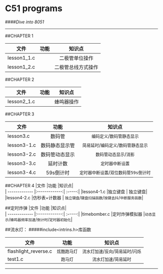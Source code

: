 C51 programs 
============

####*Dive into 8051*

*******************************
##CHAPTER 1  

|文件           |功能           |知识点|  
| ------------- |:-------------:| :-----:|
|lesson1_1.c    |               |二极管单位操作 |
|lesson1_2.c    |               |二极管总线方式操作|


##CHAPTER 2

|文件           |功能           |知识点|  
| ------------- |:-------------:| :-----:|
|lesson2_1.c    |               |蜂鸣器操作|   

##CHAPTER 3
  
|文件           |功能           |知识点|  
| ------------- |:-------------:| :-----:|
|lesson3.c| 数码管|`编码定义`/`数码管静态显示` |
|lesson3-1.c| 数码静态显示管|`简易延时`/`编码定义`/`数码管静态显示`|
|lesson3-2.c| 数码管动态显示|`数码管动态显示`/`消影`  |
|lesson3-3.c| 延时计数|`定时器中断设置`|
|lesson3-4.c| 59s倒计时|`定时器中断设置`/`双位数码管59s倒计时` |    

##CHAPTER 4
|文件           |功能           |知识点|  
| ------------- |:-------------:| :-----:|
|lesson4-1.c    |独立键盘       | 独立键盘|
|lesson4-2.c    |仿秒表+计数器  | `独立键盘`/`键盘扫描函数`/`按键去抖`/`中断服务函数`|
  
##定时炸弹
|文件           |功能           |知识点|  
| ------------- |:-------------:| :-----:|
|timebomber.c   |定时炸弹模拟器 |`动态显示`/`蜂鸣器频率加速`/`倒计时`/`定时器初始化`|

##流水灯：
#####include<intrins.h>库函数


|文件           |功能           |知识点|  
| ------------- |:-------------:| :-----:|
|flashlight_reverse.c|`炫酷跑马灯`|`流水灯加速`/`反向`/`简易延时`/`闪烁`|
|test1.c|`跑马灯`|`流水灯加速`/`简易延时`|


*************************
